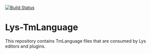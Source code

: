 [![Build Status](https://travis-ci.org/lys-lang/lys-tmLanguage.svg?branch=master)](https://travis-ci.org/lys-lang/lys-tmLanguage)

# Lys-TmLanguage

This repository contains TmLanguage files that are consumed by Lys editors and plugins.
